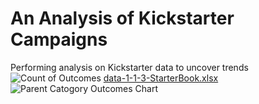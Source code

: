 # An Analysis of Kickstarter Campaigns
Performing analysis on Kickstarter data to uncover trends
![Count of Outcomes](https://user-images.githubusercontent.com/110148559/188221799-b54eb878-182c-4901-863d-3ccbb92f0f54.png)
[data-1-1-3-StarterBook.xlsx](https://github.com/joepeck28/kickstarter-analysis/files/9480544/data-1-1-3-StarterBook.xlsx)
![Parent Catogory Outcomes Chart](https://user-images.githubusercontent.com/110148559/188221817-dcd10d2b-46d3-495a-890e-58eb734aa3c7.png)
